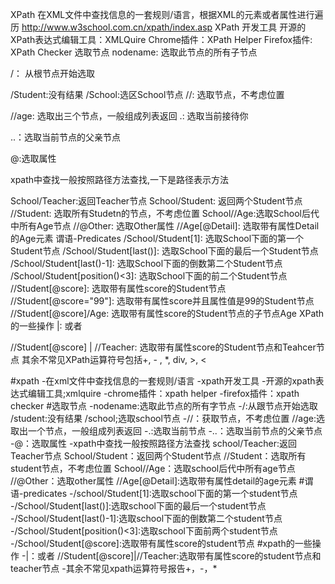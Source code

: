 XPath
在XML文件中查找信息的一套规则/语言，根据XML的元素或者属性进行遍历
http://www.w3school.com.cn/xpath/index.asp
XPath 开发工具
开源的XPath表达式编辑工具：XMLQuire
Chrome插件：XPath Helper
Firefox插件: XPath Checker
选取节点
nodename: 选取此节点的所有子节点

/： 从根节点开始选取

  /Student:没有结果
  /School:选区School节点
//: 选取节点，不考虑位置

  //age: 选取出三个节点，一般组成列表返回
.: 选取当前接待你

..：选取当前节点的父亲节点

@:选取属性

xpath中查找一般按照路径方法查找,一下是路径表示方法

  School/Teacher:返回Teacher节点
  School/Student: 返回两个Student节点
  //Student:  选取所有Studetn的节点，不考虑位置
  School//Age:选取School后代中所有Age节点
  //@Other: 选取Other属性
  //Age[@Detail]:  选取带有属性Detail的Age元素
谓语-Predicates
/School/Student[1]: 选取School下面的第一个Student节点
/School/Student[last()]: 选取School下面的最后一个Student节点
/School/Student[last()-1]: 选取School下面的倒数第二个Student节点
/School/Student[position()<3]: 选取School下面的前二个Student节点
//Student[@score]: 选取带有属性score的Student节点
//Student[@score="99"]: 选取带有属性score并且属性值是99的Student节点
//Student[@score]/Age: 选取带有属性score的Student节点的子节点Age
XPath的一些操作
|: 或者

  //Student[@score] | //Teacher: 选取带有属性score的Student节点和Teahcer节点
其余不常见XPath运算符号包括+, - , *, div, >, <

#xpath
-在xml文件中查找信息的一套规则/语言
-xpath开发工具
-开源的xpath表达式编辑工具;xmlquire
-chrome插件：xpath helper
-firefox插件：xpath checker
#选取节点
-nodename:选取此节点的所有字节点
-/:从跟节点开始选取
    /student:没有结果
    /school;选取school节点
-//：获取节点，不考虑位置
    //age:选取出一个节点，一般组成列表返回
-.:选取当前节点
-..：选取当前节点的父亲节点
-@：选取属性
-xpath中查找一般按照路径方法查找
    school/Teacher:返回Teacher节点
    School/Student：返回两个Student节点
    //Student：选取所有student节点，不考虑位置
    School//Age：选取school后代中所有age节点
    //@Other：选取other属性
    //Age[@Detail]:选取带有属性detail的age元素
#谓语-predicates
-/school/Student[1]:选取school下面的第一个student节点
-/School/Student[last()]:选取school下面的最后一个student节点
-/School/Student[last()-1]:选取school下面的倒数第二个student节点
-/School/Student[position()<3]:选取school下面前两个student节点
-/School/Student[@score]:选取带有属性score的student节点
#xpath的一些操作
-|：或者
    //Student[@score]|//Teacher:选取带有属性score的student节点和teacher节点
-其余不常见xpath运算符号报告+，-，*